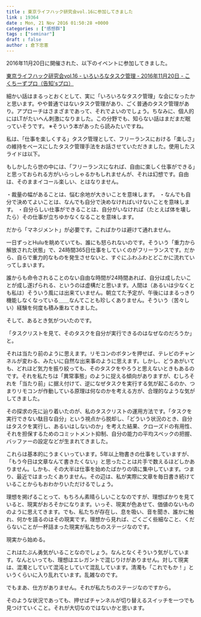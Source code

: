 ```yaml
---
title : 東京ライフハック研究会vol.16に参加してきました
link : 19364
date : Mon, 21 Nov 2016 01:50:28 +0000
categories : ["感想群"]
tags : ["seminar"]
draft : false
author : 倉下忠憲
---
```


2016年11月20日に開催された、以下のイベントに参加してきました。

<a href="http://www.kokuchpro.com/event/tokyohack16/">東京ライフハック研究会vol.16 - いろいろなタスク管理 - 2016年11月20日 - こくちーずプロ（告知'sプロ）</a>

細かい話はまるっとおくとして、実に「いろいろなタスク管理」な会になったかと思います。やや普通ではないタスク管理があり、ごく普通のタスク管理があり。アプローチはさまざまであって、それでよいのでしょう。ちなみに、個人的にはLTがたいへん刺激になりました。この分野でも、知らない話はまだまだ眠っていそうです。
※そういう本があったら読みたいですね。

私は、「仕事を楽しくする」タスク管理として、フリーランスにおける「楽しさ」の維持をベースにしたタスク管理手法をお話させていただきました。使用したスライドは以下。

<script async class="speakerdeck-embed" data-id="47dd184f300b4fd1b3ee67ac8cb3b69f" data-ratio="1.33333333333333" src="//speakerdeck.com/assets/embed.js"></script>

もしかしたら世の中には、「フリーランスになれば、自由に楽しく仕事ができる」と思っておられる方がいらっしゃるかもしれませんが、それは幻想です。自由は、そのままイコール楽しい、とはなりません。

・裁量の幅があることは、悩む余地が大きいことを意味します。
・なんでも自分で決めてよいことは、なんでも自分で決めなければいけないことを意味します。
・自分らしい仕事ができることは、自分がいなければ（たとえば体を壊したら）その仕事が立ちゆかなくなることを意味します。

だから「マネジメント」が必要です。こればかりは避けて通れません。

一日ずっとHuluを眺めていても、誰にも怒られないのです。そういう「重力から解放された状態」で、24時間365日仕事をしていくのがフリーランスです。だから、自らで重力的なものを発生させないと、すぐにふわふわとどこかに流れていってしまいます。

誰からも命令されることのない自由な時間が24時間あれば、自分は成したいことが成し遂げられる、というのは虚構だと思います。人間は（あるいは少なくとも私は）そういう風には出来ていません。朝立てた予定が、午後にはまるっきり機能しなくなっている＿＿なんてことも珍しくありません。そういう（苦々しい）経験を何度も積み重ねてきました。

そして、あるとき気がついたのです。

「タスクリストを見て、そのタスクを自分が実行できるのはなぜなのだろうか」と。

それは当たり前のように思えます。リモコンのボタンを押せば、テレビのチャンネルが変わる、みたいに自然な出来事のように思えます。しかし、どうあがいても、どれほど気力を振り絞っても、そのタスクをやろうと思えないときもあるのです。それを私たちは「異常事態」のように捉える傾向がありますが、むしろそれを「当たり前」に据え付けて、逆になぜタスクを実行する気が起こるのか、つまりリモコンが作動している原理は何なのかを考える方が、合理的なような気がしてきました。

その探求の先に辿り着いたのが、私のタスクリストの運用方法です。「タスクを実行できない駄目な自分」という視点から脱却し、「どういう状況のとき、自分はタスクを実行し、あるいはしないのか」を考えた結果、クローズドの有用性、それを担保するためのコミットメント抑制、自分の能力の平均スペックの把握、バッファーの設定などが生まれてきました。

これらは基本的にうまくいっています。5年以上物書きの仕事をしていますが、「もう今日は文章なんて書きたくない」と思ったことは片手で数えるほどしかありません。しかも、その大半は仕事を始めたばかりの頃に集中しています。つまり、最近ではまったくありません。その辺は、私が実際に文章を毎日書き続けていることからもおわかりいただけるでしょう。

理想を掲げることって、もちろん素晴らしいことなのですが、理想ばかりを見ていると、現実がおろそかになります。いっそ、現実が色あせて、価値のないもののように思えてきます。でも、私たちが存在し、息を吸い、音を聞き、誰かに触れ、何かを語るのはその現実です。理想から見れば、ごくごく些細なこと、くだらないことが一杯詰まった現実が私たちのステージなのです。

現実から始める。

これはたぶん勇気がいることなのでしょう。なんとなくそういう気がしています。なんといっても、理想はエレガントで混じりけがありません。対して現実は、混濁としていて混沌としていて混乱しています。清濁も「これでもか！」というくらいに入り乱れています。乱雑なのです。

でもまあ、仕方がありません。それが私たちのステージなのですから。

そのような状況であっても、押せばチャンネルが切り替えるスイッチを一つでも見つけていくこと。それが大切なのではないかと思います。
